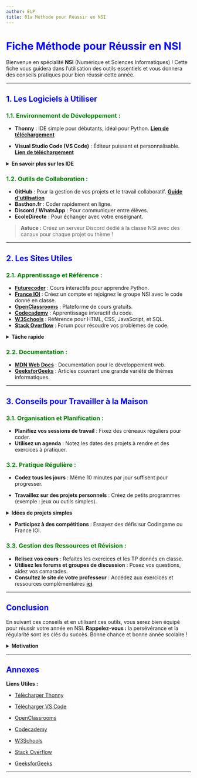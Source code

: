 ```yaml
---
author: ELP
title: 01a Méthode pour Réussir en NSI
---
```


# <span style="color:blue;">Fiche Méthode pour Réussir en NSI</span>

Bienvenue en spécialité **NSI** (Numérique et Sciences Informatiques) ! Cette fiche vous guidera dans l’utilisation des outils essentiels et vous donnera des conseils pratiques pour bien réussir cette année.

---

## <span style="color:blue;">1. Les Logiciels à Utiliser</span>

### <span style="color:green;">1.1. Environnement de Développement :</span>

- **Thonny** : IDE simple pour débutants, idéal pour Python. [**Lien de téléchargement**](https://thonny.org/) 

- **Visual Studio Code (VS Code)** : Éditeur puissant et personnalisable. [**Lien de téléchargement**](https://code.visualstudio.com/) 

<details>
<summary><b>En savoir plus sur les IDE</b></summary>
Un IDE (Environnement de Développement Intégré) est un logiciel regroupant des outils pour coder facilement : 
- Mise en forme automatique du code
- Débogueur
- Suggestions intelligentes
</details>

### <span style="color:green;">1.2. Outils de Collaboration :</span>
- **GitHub** : Pour la gestion de vos projets et le travail collaboratif. [**Guide d'utilisation**](https://git-scm.com/doc)
- **Basthon.fr** : Coder rapidement en ligne.
- **Discord / WhatsApp** : Pour communiquer entre élèves.
- **EcoleDirecte** : Pour échanger avec votre enseignant.

> **Astuce :** Créez un serveur Discord dédié à la classe NSI avec des canaux pour chaque projet ou thème !

---

## <span style="color:blue;">2. Les Sites Utiles</span>

### <span style="color:green;">2.1. Apprentissage et Référence :</span>
- **[Futurecoder](https://fr.futurecoder.io/)** : Cours interactifs pour apprendre Python.
- **[France IOI](http://www.france-ioi.org/)** : Créez un compte et rejoignez le groupe NSI avec le code donné en classe.
- **[OpenClassrooms](https://openclassrooms.com/)** : Plateforme de cours gratuits.
- **[Codecademy](https://www.codecademy.com/)** : Apprentissage interactif du code.
- **[W3Schools](https://www.w3schools.com/)** : Référence pour HTML, CSS, JavaScript, et SQL.
- **[Stack Overflow](https://stackoverflow.com/)** : Forum pour résoudre vos problèmes de code.

<details>
<summary><b>Tâche rapide</b></summary>
Explorez le site France IOI et complétez un premier exercice interactif !
</details>

### <span style="color:green;">2.2. Documentation :</span>
- **[MDN Web Docs](https://developer.mozilla.org/)** : Documentation pour le développement web.
- **[GeeksforGeeks](https://www.geeksforgeeks.org/)** : Articles couvrant une grande variété de thèmes informatiques.

---

## <span style="color:blue;">3. Conseils pour Travailler à la Maison</span>

### <span style="color:green;">3.1. Organisation et Planification :</span>
- **Planifiez vos sessions de travail** : Fixez des créneaux réguliers pour coder.
- **Utilisez un agenda** : Notez les dates des projets à rendre et des exercices à pratiquer.

### <span style="color:green;">3.2. Pratique Régulière :</span>

- **Codez tous les jours** : Même 10 minutes par jour suffisent pour progresser.

- **Travaillez sur des projets personnels** : Créez de petits programmes (exemple : jeux ou outils simples).

<details>
<summary><b>Idées de projets simples</b></summary>

- Calculatrice basique en Python

- Mini-jeu "Pierre, Papier, Ciseaux"

- Gestionnaire de tâches

</details>

- **Participez à des compétitions** : Essayez des défis sur Codingame ou France IOI.

### <span style="color:green;">3.3. Gestion des Ressources et Révision :</span>
- **Relisez vos cours** : Refaites les exercices et les TP donnés en classe.
- **Utilisez les forums et groupes de discussion** : Posez vos questions, aidez vos camarades.
- **Consultez le site de votre professeur** : Accédez aux exercices et ressources complémentaires [**ici**](http://elisa.leprettre.free.fr/NSI/NSI_exos/co/page_accueil.html).

---

## <span style="color:blue;">Conclusion</span>

En suivant ces conseils et en utilisant ces outils, vous serez bien équipé pour réussir votre année en NSI. **Rappelez-vous :** la persévérance et la régularité sont les clés du succès. Bonne chance et bonne année scolaire !

<details>
<summary><b>Motivation</b></summary>
⭐ "Chaque ligne de code que vous écrivez aujourd'hui vous rapproche de devenir un expert demain."
</details>

---

## <span style="color:blue;">Annexes</span>

**Liens Utiles :**

- [Télécharger Thonny](https://thonny.org/)

- [Télécharger VS Code](https://code.visualstudio.com/)

- [OpenClassrooms](https://openclassrooms.com/)

- [Codecademy](https://www.codecademy.com/)

- [W3Schools](https://www.w3schools.com/)

- [Stack Overflow](https://stackoverflow.com/)

- [GeeksforGeeks](https://www.geeksforgeeks.org/)

---


